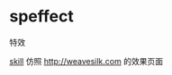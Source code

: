 # speffect
特效 

[skill](https://github.com/myqzf/speffect/tree/master/silk) 仿照 http://weavesilk.com 的效果页面
